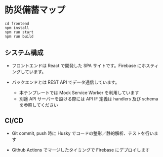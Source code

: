 # 防災備蓄マップ

```
cd frontend
npm install
npm run start
npm run build
```

## システム構成

- フロントエンドは React で開発した SPA サイトです。Firebase にホスティングしています。

- バックエンドとは REST API でデータ通信しています。
  - 本テンプレートでは Mock Service Worker を利用しています
  - 別途 API サーバーを設ける際には API IF 定義は handlers 及び schema を参照してください

## CI/CD

- Git commit, push 時に Husky でコードの整形／静的解析、テストを行います

- Github Actions でマージしたタイミングで Firebase にデプロイします
